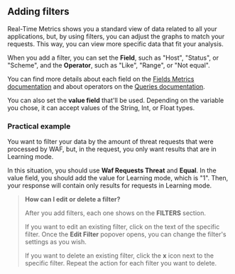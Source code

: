 ## Adding filters

Real-Time Metrics shows you a standard view of data related to all your applications, but, by using filters, you can adjust the graphs to match your requests. This way, you can view more specific data that fit your analysis.

When you add a filter, you can set the **Field**, such as "Host", "Status", or "Scheme", and the **Operator**, such as "Like", "Range", or "Not equal".

You can find more details about each field on the [Fields Metrics documentation](https://www.azion.com/en/documentation/products/graphql-api/features/metrics-fields/) and about operators on the [Queries documentation](https://www.azion.com/en/documentation/products/graphql-api-queries/#operators).

You can also set the **value field** that'll be used. Depending on the variable you chose, it can accept values of the String, Int, or Float types.

### Practical example

You want to filter your data by the amount of threat requests that were processed by WAF, but, in the request, you only want results that are in Learning mode.

In this situation, you should use **Waf Requests Threat** and **Equal**. In the value field, you should add the value for Learning mode, which is "1". Then, your response will contain only results for requests in Learning mode.

> **How can I edit or delete a filter?**
>
> After you add filters, each one shows on the **FILTERS** section.
>
> If you want to edit an existing filter, click on the text of the specific filter. Once the **Edit Filter** popover opens, you can change the filter's settings as you wish.
>
> If you want to delete an existing filter, click the **x** icon next to the specific filter. Repeat the action for each filter you want to delete.